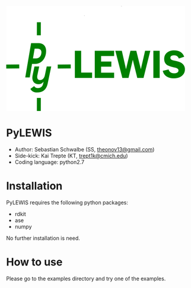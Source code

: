 ![GitHub Logo](/images/pylewis.png)
# PyLEWIS 
* Author: Sebastian Schwalbe (SS, theonov13@gmail.com) 
* Side-kick: Kai Trepte (KT, trept1k@cmich.edu)  
* Coding language: python2.7   

# Installation  
PyLEWIS requires the following python packages: 

* rdkit   
* ase   
* numpy  

No further installation is need. 
 
# How to use 
Please go to the examples directory and try one of the examples. 
